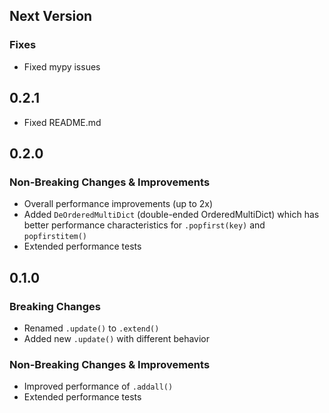 ## Next Version
### Fixes
 * Fixed mypy issues


## 0.2.1
 * Fixed README.md


## 0.2.0
### Non-Breaking Changes & Improvements
 * Overall performance improvements (up to 2x)
 * Added `DeOrderedMultiDict` (double-ended OrderedMultiDict) which has better performance characteristics for `.popfirst(key)` and `popfirstitem()`
 * Extended performance tests


## 0.1.0
### Breaking Changes
 * Renamed `.update()` to `.extend()`
 * Added new `.update()` with different behavior

### Non-Breaking Changes & Improvements
 * Improved performance of `.addall()`
 * Extended performance tests
